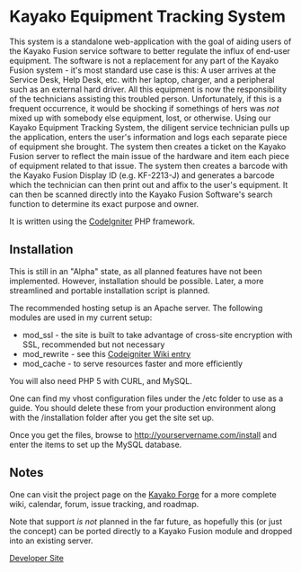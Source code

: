 Kayako Equipment Tracking System
================================

This system is a standalone web-application with the goal
of aiding users of the Kayako Fusion service software to better regulate the influx of end-user equipment.
The software is not a replacement for any part of the Kayako Fusion system - it's most standard use case is
this:  A user arrives at the Service Desk, Help Desk, etc. with her laptop, charger, and a peripheral such
as an external hard driver.  All this equipment is now the responsibility of the technicians assisting this
troubled person.  Unfortunately, if this is a frequent occurrence, it would be shocking if somethings of
hers was *not* mixed up with somebody else equipment, lost, or otherwise.  Using our Kayako Equipment
Tracking System, the diligent service technician pulls up the application, enters the user's information and
logs each separate piece of equipment she brought.  The system then creates a ticket on the Kayako Fusion
server to reflect the main issue of the hardware and item each piece of equipment related to that issue.
The system then creates a barcode with the Kayako Fusion Display ID (e.g. KF-2213-J) and generates a barcode
which the technician can then print out and affix to the user's equipment.  It can then be scanned directly
into the Kayako Fusion Software's search function to determine its exact purpose and owner.

It is written using the [CodeIgniter](http://codeigniter.com/) PHP framework.

Installation
------------

This is still in an "Alpha" state, as all planned features have not been implemented.  However, installation should
be possible. Later, a more streamlined and portable installation script is planned.

The recommended hosting setup is an Apache server. The following modules are used in my current setup:

* mod_ssl - the site is built to take advantage of cross-site encryption with SSL, recommended but not necessary
* mod_rewrite - see this [Codeigniter Wiki entry](http://codeigniter.com/wiki/mod_rewrite)
* mod_cache - to serve resources faster and more efficiently

You will also need PHP 5 with CURL, and MySQL.

One can find my vhost configuration files under the /etc folder to use as a guide. You should delete these from your production 
environment along with the /installation folder after you get the site set up.

Once you get the files, browse to http://yourservername.com/install and enter the items to set up the MySQL database.

Notes
-----

One can visit the project page on the [Kayako Forge](http://forge.kayako.com/projects/client-equipment-management) for
a more complete wiki, calendar, forum, issue tracking, and roadmap.

Note that support *is not* planned in the far future, as hopefully this (or just the concept) can be ported 
directly to a Kayako Fusion module and dropped into an existing server.

[Developer Site](http://www.ratiocaeli.com)